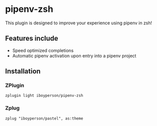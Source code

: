 # pipenv-zsh

This plugin is designed to improve your experience using pipenv in zsh!

## Features include

* Speed optimized completions
* Automatic pipenv activation upon entry into a pipenv project

## Installation

### ZPlugin

    zplugin light iboyperson/pipenv-zsh

### Zplug

    zplug "iboyperson/pastel", as:theme